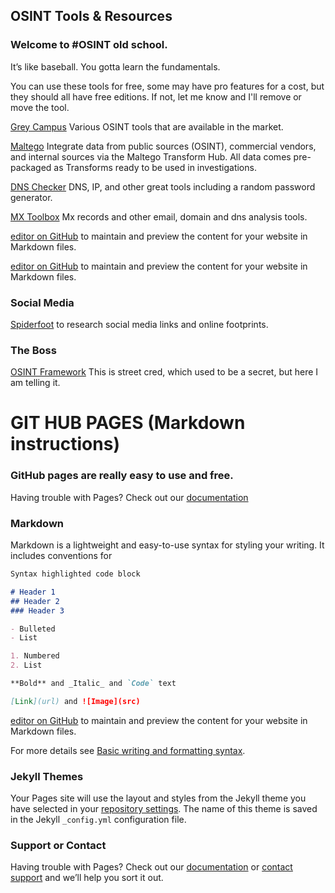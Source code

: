## OSINT Tools & Resources
### Welcome to #OSINT old school. 
It’s like baseball. You gotta learn the fundamentals.

You can use these tools for free, some may have pro features for a cost, but they should all have free editions. If not, let me know and I'll remove or move the tool.   


[Grey Campus](https://www.greycampus.com/blog/information-security/top-open-source-intelligence-tools) Various OSINT tools that are available in the market. 



[Maltego](https://www.maltego.com/) Integrate data from public sources (OSINT), commercial vendors, and internal sources via the Maltego Transform Hub. All data comes pre-packaged as Transforms ready to be used in investigations.

[DNS Checker](https://dnschecker.org/) DNS, IP, and other great tools including a random password generator.

[MX Toolbox](https://mxtoolbox.com/) Mx records and other email, domain and dns analysis tools.

[editor on GitHub](https://github.com/skyewatcher/OSINTtools/edit/gh-pages/index.md) to maintain and preview the content for your website in Markdown files.

[editor on GitHub](https://github.com/skyewatcher/OSINTtools/edit/gh-pages/index.md) to maintain and preview the content for your website in Markdown files.

### Social Media
[Spiderfoot](https://spiderfoot.com) to research social media links and online footprints.

### The Boss
[OSINT Framework](https://osintframework.com/) This is street cred, which used to be a secret, but here I am telling it.

# GIT HUB PAGES (Markdown instructions)

### GitHub pages are really easy to use and free. 
Having trouble with Pages? Check out our [documentation](https://docs.github.com/categories/github-pages-basics/)


### Markdown

Markdown is a lightweight and easy-to-use syntax for styling your writing. It includes conventions for

```markdown
Syntax highlighted code block

# Header 1
## Header 2
### Header 3

- Bulleted
- List

1. Numbered
2. List

**Bold** and _Italic_ and `Code` text

[Link](url) and ![Image](src)
```
[editor on GitHub](https://github.com/skyewatcher/OSINTtools/edit/gh-pages/index.md) to maintain and preview the content for your website in Markdown files.

For more details see [Basic writing and formatting syntax](https://docs.github.com/en/github/writing-on-github/getting-started-with-writing-and-formatting-on-github/basic-writing-and-formatting-syntax).

### Jekyll Themes

Your Pages site will use the layout and styles from the Jekyll theme you have selected in your [repository settings](https://github.com/skyewatcher/OSINTtools/settings/pages). The name of this theme is saved in the Jekyll `_config.yml` configuration file.

### Support or Contact

Having trouble with Pages? Check out our [documentation](https://docs.github.com/categories/github-pages-basics/) or [contact support](https://support.github.com/contact) and we’ll help you sort it out.
